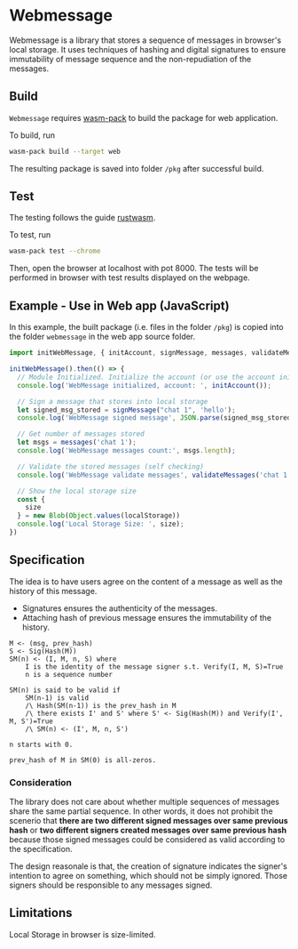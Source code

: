 # Webmessage

Webmessage is a library that stores a sequence of messages in browser's local storage. It uses techniques of hashing and digital signatures to ensure immutability of message sequence and the non-repudiation of the messages.


## Build

`Webmessage` requires [wasm-pack](https://rustwasm.github.io/wasm-pack/) to build the package for web application.

To build, run
```sh
wasm-pack build --target web
```

The resulting package is saved into folder `/pkg` after successful build.

## Test

The testing follows the guide [rustwasm](https://rustwasm.github.io/docs/wasm-pack/tutorials/npm-browser-packages/testing-your-project.html).

To test, run
```sh
wasm-pack test --chrome
```

Then, open the browser at localhost with pot 8000. The tests will be performed in browser with test results displayed on the webpage.

## Example - Use in Web app (JavaScript)

In this example, the built package (i.e. files in the folder `/pkg`) is copied into the folder `webmessage` in the web app source folder.

```js
import initWebMessage, { initAccount, signMessage, messages, validateMessages } from './webmessage';

initWebMessage().then(() => {
  // Module Initialized. Initialize the account (or use the account initialized before)
  console.log('WebMessage initialized, account: ', initAccount());

  // Sign a message that stores into local storage
  let signed_msg_stored = signMessage("chat 1", 'hello');
  console.log('WebMessage signed message', JSON.parse(signed_msg_stored));

  // Get number of messages stored
  let msgs = messages('chat 1');
  console.log('WebMessage messages count:', msgs.length);

  // Validate the stored messages (self checking)
  console.log('WebMessage validate messages', validateMessages('chat 1'));

  // Show the local storage size
  const {
    size
  } = new Blob(Object.values(localStorage))
  console.log('Local Storage Size: ', size);
})
```

## Specification

The idea is to have users agree on the content of a message as well as the history of this message. 
- Signatures ensures the authenticity of the messages. 
- Attaching hash of previous message ensures the immutability of the history.

```text
M <- (msg, prev_hash)
S <- Sig(Hash(M))
SM(n) <- (I, M, n, S) where 
    I is the identity of the message signer s.t. Verify(I, M, S)=True
    n is a sequence number

SM(n) is said to be valid if
    SM(n-1) is valid
    /\ Hash(SM(n-1)) is the prev_hash in M
    /\ there exists I' and S' where S' <- Sig(Hash(M)) and Verify(I', M, S')=True
    /\ SM(n) <- (I', M, n, S')

n starts with 0.

prev_hash of M in SM(0) is all-zeros.
```

### Consideration

The library does not care about whether multiple sequences of messages share the same partial sequence. In other words, it does not prohibit the scenerio that **there are two different signed messages over same previous hash** or **two different signers created messages over same previous hash** because those signed messages could be considered as valid according to the specification.

The design reasonale is that, the creation of signature indicates the signer's intention to agree on something, which should not be simply ignored. Those signers should be responsible to any messages signed.


## Limitations

Local Storage in browser is size-limited.

